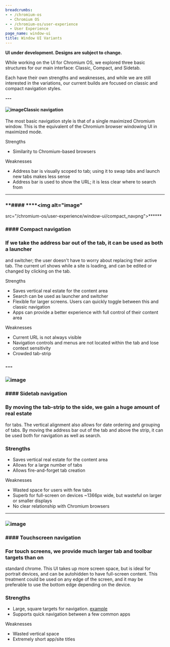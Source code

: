 ```yaml
---
breadcrumbs:
- - /chromium-os
  - Chromium OS
- - /chromium-os/user-experience
  - User Experience
page_name: window-ui
title: Window UI Variants
---
```


******UI under development. Designs are subject to change.******

While working on the UI for Chromium OS, we explored three basic structures for
our main interface: Classic, Compact, and Sidetab.

Each have their own strengths and weaknesses, and while we are still interested
in the variations, our current builds are focused on classic and compact
navigation styles.

**---**

#### **<img alt="image" src="/chromium-os/user-experience/window-ui/navpng">Classic navigation**

The most basic navigation style is that of a single maximized Chromium window.
This is the equivalent of the Chromium browser windowing UI in maximized mode.

Strengths

*   Similarity to Chromium-based browsers

Weaknesses

*   Address bar is visually scoped to tab; using it to swap tabs and
            launch new tabs makes less sense
*   Address bar is used to show the URL; it is less clear where to
            search from

---

### **#### ****<img alt="image"
src="/chromium-os/user-experience/window-ui/compact_navpng">******

### **#### **Compact navigation****

### If we take the address bar out of the tab, it can be used as both a launcher
and switcher; the user doesn't have to worry about replacing their active tab.
The current url shows while a site is loading, and can be edited or changed by
clicking on the tab.

Strengths

*   Saves vertical real estate for the content area
*   Search can be used as launcher and switcher
*   Flexible for larger screens. Users can quickly toggle between this
            and classic navigation
*   Apps can provide a better experience with full control of their
            content area

Weaknesses

*   Current URL is not always visible
*   Navigation controls and menus are not located within the tab and
            lose context sensitivity
*   Crowded tab-strip

### ---

### <img alt="image" src="/chromium-os/user-experience/window-ui/side_navpng">

### #### Sidetab navigation

### By moving the tab-strip to the side, we gain a huge amount of real estate
for tabs. The vertical alignment also allows for date ordering and grouping of
tabs. By moving the address bar out of the tab and above the strip, it can be
used both for navigation as well as search.

### Strengths

*   Saves vertical real estate for the content area
*   Allows for a large number of tabs
*   Allows fire-and-forget tab creation

Weaknesses

*   Wasted space for users with few tabs
*   Superb for full-screen on devices ~1366px wide, but wasteful on
            larger or smaller displays
*   No clear relationship with Chromium browsers

---

### <img alt="image" src="/chromium-os/user-experience/window-ui/TouchUI.png">

### #### Touchscreen navigation

### For touch screens, we provide much larger tab and toolbar targets than on
standard chrome. This UI takes up more screen space, but is ideal for portrait
devices, and can be autohidden to have full-screen content. This treatment could
be used on any edge of the screen, and it may be preferable to use the bottom
edge depending on the device.

### Strengths

*   Large, square targets for navigation.
            [example](/chromium-os/user-experience/window-ui/TouchNav.png)
*   Supports quick navigation between a few common apps

Weaknesses

*   Wasted vertical space
*   Extremely short app/site titles
